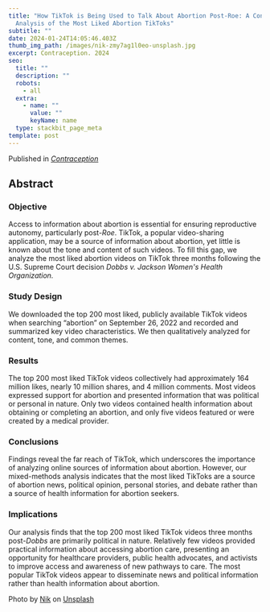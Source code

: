 ```yaml
---
title: "How TikTok is Being Used to Talk About Abortion Post-Roe: A Content
  Analysis of the Most Liked Abortion TikToks"
subtitle: ""
date: 2024-01-24T14:05:46.403Z
thumb_img_path: /images/nik-zmy7ag1l0eo-unsplash.jpg
excerpt: Contraception. 2024
seo:
  title: ""
  description: ""
  robots:
    - all
  extra:
    - name: ""
      value: ""
      keyName: name
  type: stackbit_page_meta
template: post
---
```

P﻿ublished in *[Contraception](https://doi.org/10.1016/j.contraception.2024.110384)*

## Abstract

### Objective

Access to information about abortion is essential for ensuring reproductive autonomy, particularly post-*Roe*. TikTok, a popular video-sharing application, may be a source of information about abortion, yet little is known about the tone and content of such videos. To fill this gap, we analyze the most liked abortion videos on TikTok three months following the U.S. Supreme Court decision *Dobbs v. Jackson Women's Health Organization.*

### Study Design

We downloaded the top 200 most liked, publicly available TikTok videos when searching “abortion” on September 26, 2022 and recorded and summarized key video characteristics. We then qualitatively analyzed for content, tone, and common themes.

### Results

The top 200 most liked TikTok videos collectively had approximately 164 million likes, nearly 10 million shares, and 4 million comments. Most videos expressed support for abortion and presented information that was political or personal in nature. Only two videos contained health information about obtaining or completing an abortion, and only five videos featured or were created by a medical provider.

### Conclusions

Findings reveal the far reach of TikTok, which underscores the importance of analyzing online sources of information about abortion. However, our mixed-methods analysis indicates that the most liked TikToks are a source of abortion news, political opinion, personal stories, and debate rather than a source of health information for abortion seekers.

### Implications

Our analysis finds that the top 200 most liked TikTok videos three months post-*Dobbs* are primarily political in nature. Relatively few videos provided practical information about accessing abortion care, presenting an opportunity for healthcare providers, public health advocates, and activists to improve access and awareness of new pathways to care. The most popular TikTok videos appear to disseminate news and political information rather than health information about abortion.







Photo by [Nik](https://unsplash.com/@helloimnik?utm_content=creditCopyText&utm_medium=referral&utm_source=unsplash) on [Unsplash](https://unsplash.com/photos/iphone-xs-on-white-table-ZmY7AG1l0Eo?utm_content=creditCopyText&utm_medium=referral&utm_source=unsplash)